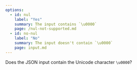 ```yaml
---
options:
  - id: nul
    label: "Yes"
    summary: The input contains `\u0000`
    page: /nul-not-supported.md
  - id: no-nul
    label: "No"
    summary: The input doesn't contain `\u0000`
    page: input.md
---
```


Does the JSON input contain the Unicode character `\u0000`?